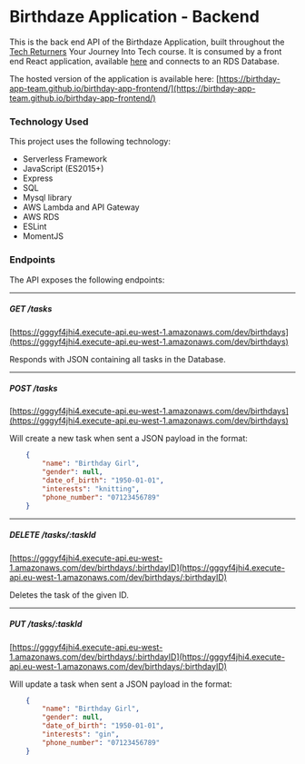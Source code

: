# Birthdaze Application - Backend

This is the back end API of the Birthdaze Application, built throughout the [Tech Returners](https://techreturners.com) Your Journey Into Tech course. It is consumed by a front end React application, available [here](https://github.com/Birthday-App-Team/birthday-app-frontend) and connects to an RDS Database.

The hosted version of the application is available here: [https://birthday-app-team.github.io/birthday-app-frontend/](https://birthday-app-team.github.io/birthday-app-frontend/)

### Technology Used

This project uses the following technology:

- Serverless Framework
- JavaScript (ES2015+)
- Express
- SQL
- Mysql library
- AWS Lambda and API Gateway
- AWS RDS
- ESLint
- MomentJS

### Endpoints

The API exposes the following endpoints:

---

##### GET /tasks

[https://gggyf4jhi4.execute-api.eu-west-1.amazonaws.com/dev/birthdays](https://gggyf4jhi4.execute-api.eu-west-1.amazonaws.com/dev/birthdays)

Responds with JSON containing all tasks in the Database.

---

##### POST /tasks

[https://gggyf4jhi4.execute-api.eu-west-1.amazonaws.com/dev/birthdays](https://gggyf4jhi4.execute-api.eu-west-1.amazonaws.com/dev/birthdays)

Will create a new task when sent a JSON payload in the format:

```json
    {
        "name": "Birthday Girl",
        "gender": null,
        "date_of_birth": "1950-01-01",
        "interests": "knitting",
        "phone_number": "07123456789"
    }
```

---

##### DELETE /tasks/:taskId

[https://gggyf4jhi4.execute-api.eu-west-1.amazonaws.com/dev/birthdays/:birthdayID](https://gggyf4jhi4.execute-api.eu-west-1.amazonaws.com/dev/birthdays/:birthdayID)

Deletes the task of the given ID.

---

##### PUT /tasks/:taskId

[https://gggyf4jhi4.execute-api.eu-west-1.amazonaws.com/dev/birthdays/:birthdayID](https://gggyf4jhi4.execute-api.eu-west-1.amazonaws.com/dev/birthdays/:birthdayID)

Will update a task when sent a JSON payload in the format:

```json
    {
        "name": "Birthday Girl",
        "gender": null,
        "date_of_birth": "1950-01-01",
        "interests": "gin",
        "phone_number": "07123456789"
    }
```